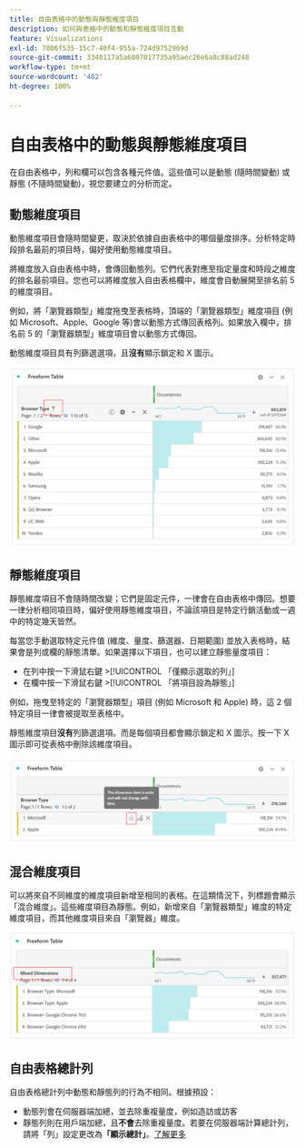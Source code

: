 ```yaml
---
title: 自由表格中的動態與靜態維度項目
description: 如何與表格中的動態和靜態維度項目互動
feature: Visualizations
exl-id: 7806f535-15c7-40f4-955a-724d9752969d
source-git-commit: 3348117a5a6007017735a95aec26e6a8c88ad248
workflow-type: tm+mt
source-wordcount: '482'
ht-degree: 100%

---
```


# 自由表格中的動態與靜態維度項目

在自由表格中，列和欄可以包含各種元件值。這些值可以是動態 (隨時間變動) 或靜態 (不隨時間變動)，視您要建立的分析而定。

## 動態維度項目

動態維度項目會隨時間變更，取決於依據自由表格中的哪個量度排序。分析特定時段排名最前的項目時，偏好使用動態維度項目。

將維度放入自由表格中時，會傳回動態列。它們代表對應至指定量度和時段之維度的排名最前項目。您也可以將維度放入自由表格欄中，維度會自動展開至排名前 5 的維度項目。

例如，將「瀏覽器類型」維度拖曳至表格時，頂端的「瀏覽器類型」維度項目 (例如 Microsoft、Apple、Google 等)會以動態方式傳回表格列。如果放入欄中，排名前 5 的「瀏覽器類型」維度項目會以動態方式傳回。

動態維度項目具有列篩選選項，且&#x200B;**沒有**&#x200B;顯示鎖定和 X 圖示。

![](assets/dynamic-items.png)

## 靜態維度項目

靜態維度項目不會隨時間改變；它們是固定元件，一律會在自由表格中傳回。想要一律分析相同項目時，偏好使用靜態維度項目，不論該項目是特定行銷活動或一週中的特定幾天皆然。

每當您手動選取特定元件值 (維度、量度、篩選器、日期範圍) 並放入表格時，結果會是列或欄的靜態清單。如果選擇以下項目，也可以建立靜態量度項目：

* 在列中按一下滑鼠右鍵 >[!UICONTROL 「僅顯示選取的列」]
* 在欄中按一下滑鼠右鍵 >[!UICONTROL 「將項目設為靜態」]

例如，拖曳至特定的「瀏覽器類型」項目 (例如 Microsoft 和 Apple) 時，這 2 個特定項目一律會被提取至表格中。

靜態維度項目&#x200B;**沒有**&#x200B;列篩選選項。而是每個項目都會顯示鎖定和 X 圖示。按一下 X 圖示即可從表格中刪除該維度項目。

![](assets/static-items.png)

## 混合維度項目

可以將來自不同維度的維度項目新增至相同的表格。在這類情況下，列標題會顯示「混合維度」。這些維度項目為靜態。例如，新增來自「瀏覽器類型」維度的特定維度項目，而其他維度項目來自「瀏覽器」維度。

![](assets/mixed-dimensions.png)

## 自由表格總計列

自由表格總計列中動態和靜態列的行為不相同。根據預設：

* 動態列會在伺服器端加總，並去除重複量度，例如造訪或訪客
* 靜態列則在用戶端加總，且&#x200B;**不會**&#x200B;去除重複量度。若要在伺服器端計算總計列，請將「列」設定更改為&#x200B;**「顯示總計」**。[了解更多](https://experienceleague.adobe.com/docs/analytics/analyze/analysis-workspace/visualizations/freeform-table/workspace-totals.html?lang=zh-Hant)
